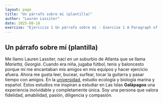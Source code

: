 ```yaml
---
layout: page
title: "Un párrafo sobre mí (plantilla)"
author: "Lauren Lassiter"
date: 2025-08-18
exercise: "Ejercicio 1 Un párrafo sobre mí - Exercise 1 A Paragraph of Me"
---
```


## Un párrafo sobre mí (plantilla)

Me llamo Lauren Lassiter, nací en un suburbio de Atlanta que se llama *Marietta, Georgia*. Cuando era niña, jugaba fútbol, tenis y baloncesto porque mi me encantaban mis amigos en mis equipos y hacer ejercicio afuera. Ahora me gusta leer, bucear, surfear, tocar la guitarra y pasar tiempo con amigos. En la [universidad](https://welcome.miami.edu/), estudio ecología y biología marina y español. Estos estudios me inspiran a estudiar en Las Islas **Galápagos** una experiencia inolvidable y completamente única. Soy una persona que valora fidelidad, amabilidad, pasión, diligencia y compasión. 
